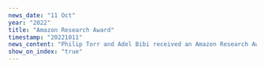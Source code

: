 ```yaml
---
news_date: "11 Oct"
year: "2022"
title: "Amazon Research Award"
timestamp: "20221011"
news_content: "Philip Torr and Adel Bibi received an Amazon Research Award for their work on extensions for randomized smoothing."
show_on_index: "true"
---
```

